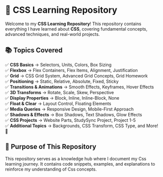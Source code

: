 # 🎨 CSS Learning Repository

Welcome to my **CSS Learning Repository**! This repository contains everything I have learned about **CSS**, covering fundamental concepts, advanced techniques, and real-world projects.

## 📚 Topics Covered

✅ **CSS Basics** → Selectors, Units, Colors, Box Sizing  
✅ **Flexbox** → Flex Containers, Flex Items, Alignment, Justification  
✅ **Grid** → CSS Grid System, Advanced Grid Concepts, Grid Homework  
✅ **Positioning** → Static, Relative, Absolute, Fixed, Sticky  
✅ **Transitions & Animations** → Smooth Effects, Keyframes, Hover Effects  
✅ **3D Transforms** → Rotate, Scale, Skew, Perspective  
✅ **Display Properties** → Block, Inline, Inline-Block, None  
✅ **Float & Clear** → Layout Control, Floating Elements  
✅ **Media Queries** → Responsive Design, Mobile-First Approach  
✅ **Shadows & Effects** → Box Shadows, Text Shadows, Glow Effects  
✅ **CSS Projects** → Website Parts, StudySync Project, Project 1-5  
✅ **Additional Topics** → Backgrounds, CSS Transform, CSS Type, and More! 🎯  

## 🎯 Purpose of This Repository  

This repository serves as a knowledge hub where I document my Css learning journey. It contains code snippets, examples, and explanations to reinforce my understanding of Css concepts.
